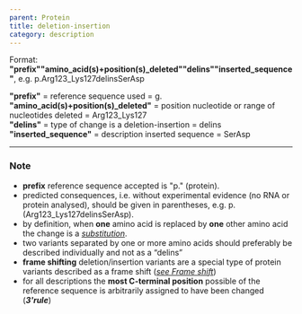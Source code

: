 ```yaml
---
parent: Protein
title: deletion-insertion
category: description
---
```


Format:   **"prefix""amino_acid(s)+position(s)\_deleted""delins""inserted\_sequence"**,  e.g. p.Arg123\_Lys127delinsSerAsp

**"prefix"**  =  reference sequence used  =  g.<br>
**"amino\_acid(s)+position(s)\_deleted"**  =  position nucleotide or range of nucleotides deleted  =  Arg123\_Lys127<br>
**"delins"**  =  type of change is a deletion-insertion  =  delins<br>
**"inserted_sequence"**  =  description inserted sequence  =  SerAsp<br>

---

### Note

*	**prefix** reference sequence accepted is "p." (protein).
*	predicted consequences, i.e. without experimental evidence (no RNA or protein analysed), should be given in parentheses, e.g. p.(Arg123\_Lys127delinsSerAsp).
*	by definition, when **one** amino acid is replaced by **one** other amino acid the change is a [_substitution_](/recommendations/protein/variant/substitution/).
*	two variants separated by one or more amino acids should preferably be described individually and not as a “delins”
*	**frame shifting** deletion/insertion variants are a special type of protein variants described as a frame shift ([_see Frame shift_](/recommendations/protein/variant/frameshift/))
*	for all descriptions the **most C-terminal position** possible of the reference sequence is arbitrarily assigned to have been changed (_**3'rule**_)
